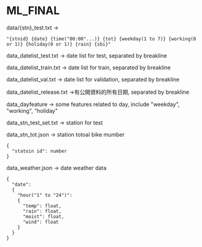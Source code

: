 # ML_FINAL
data/{stn}_test.txt ->
```
"{stnid} {date} {time("00:00"...)} {tot} {weekday(1 to 7)} {working(0 or 1)} {holiday(0 or 1)} {rain} {sbi}"
```

data_datelist_test.txt -> date list for test, separated by breakline

data_datelist_train.txt -> date list for train, separated by breakline

data_datelist_val.txt -> date list for validation, separated by breakline

data_datelist_release.txt ->有公開資料的所有日期, separated by breakline

data_dayfeature -> some features related to day, include "weekday", "working", "holiday"

data_stn_test_set.txt -> station for test

data_stn_tot.json -> station totoal bike mumber
```
{
  "statoin id": number
}
```
data_weather.json -> date weather data
```
{
  "date":
  {
    "hour("1" to "24")":
    {
      "temp": float,
      "rain": float,
      "moist": float,
      "wind": float
    }
  }
}
```

